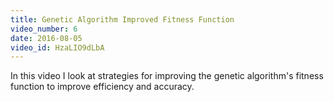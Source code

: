 ```yaml
---
title: Genetic Algorithm Improved Fitness Function
video_number: 6
date: 2016-08-05
video_id: HzaLIO9dLbA
---
```

In this video I look at strategies for improving the genetic algorithm's fitness function to improve efficiency and accuracy.
